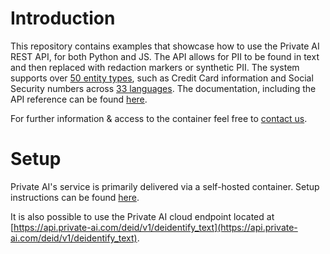 # Introduction
This repository contains examples that showcase how to use the Private AI REST API, for both Python and JS. The API allows for PII to be found in text and then replaced with redaction markers or synthetic PII. The system supports over [50 entity types](https://docs.private-ai.com/entities/), such as Credit Card information and Social Security numbers across [33 languages](https://docs.private-ai.com/languages/). The documentation, including the API reference can be found [here](docs.private-ai.com/introduction).

For further information & access to the container feel free to [contact us](https://www.private-ai.com/contact/).

# Setup
Private AI's service is primarily delivered via a self-hosted container. Setup instructions can be found [here](https://docs.private-ai.com/installation/).

It is also possible to use the Private AI cloud endpoint located at [https://api.private-ai.com/deid/v1/deidentify_text](https://api.private-ai.com/deid/v1/deidentify_text).
